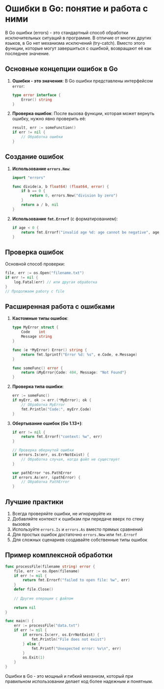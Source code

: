 # Ошибки в Go: понятие и работа с ними

В Go ошибки (errors) - это стандартный способ обработки исключительных ситуаций в программе. В отличие от многих других языков, в Go нет механизма исключений (try-catch). Вместо этого функции, которые могут завершиться с ошибкой, возвращают её как последнее значение.

## Основные концепции ошибок в Go

1. **Ошибки - это значения**: В Go ошибки представлены интерфейсом `error`:
   ```go
   type error interface {
       Error() string
   }
   ```

2. **Проверка ошибок**: После вызова функции, которая может вернуть ошибку, нужно явно проверить её:
   ```go
   result, err := someFunction()
   if err != nil {
       // Обработка ошибки
   }
   ```

## Создание ошибок

1. **Использование `errors.New`**:
   ```go
   import "errors"
   
   func divide(a, b float64) (float64, error) {
       if b == 0 {
           return 0, errors.New("division by zero")
       }
       return a / b, nil
   }
   ```

2. **Использование `fmt.Errorf`** (с форматированием):
   ```go
   if age < 0 {
       return fmt.Errorf("invalid age %d: age cannot be negative", age)
   }
   ```

## Проверка ошибок

Основной способ проверки:
```go
file, err := os.Open("filename.txt")
if err != nil {
    log.Fatal(err) // или другая обработка
}
// Продолжаем работу с file
```

## Расширенная работа с ошибками

1. **Кастомные типы ошибок**:
   ```go
   type MyError struct {
       Code    int
       Message string
   }
   
   func (e *MyError) Error() string {
       return fmt.Sprintf("Error %d: %s", e.Code, e.Message)
   }
   
   func someFunc() error {
       return &MyError{Code: 404, Message: "Not Found"}
   }
   ```

2. **Проверка типа ошибки**:
   ```go
   err := someFunc()
   if myErr, ok := err.(*MyError); ok {
       // Обработка MyError
       fmt.Println("Code:", myErr.Code)
   }
   ```

3. **Обертывание ошибок (Go 1.13+)**:
   ```go
   if err != nil {
       return fmt.Errorf("context: %w", err)
   }
   
   // Проверка обернутой ошибки
   if errors.Is(err, os.ErrNotExist) {
       // Обработка случая, когда файл не существует
   }
   
   var pathError *os.PathError
   if errors.As(err, &pathError) {
       // Обработка PathError
   }
   ```

## Лучшие практики

1. Всегда проверяйте ошибки, не игнорируйте их
2. Добавляйте контекст к ошибкам при передаче вверх по стеку вызовов
3. Используйте `errors.Is` и `errors.As` вместо прямых сравнений
4. Для простых ошибок достаточно `errors.New` или `fmt.Errorf`
5. Для сложных сценариев создавайте собственные типы ошибок

## Пример комплексной обработки

```go
func processFile(filename string) error {
    file, err := os.Open(filename)
    if err != nil {
        return fmt.Errorf("failed to open file: %w", err)
    }
    defer file.Close()
    
    // Другие операции с файлом
    
    return nil
}

func main() {
    err := processFile("data.txt")
    if err != nil {
        if errors.Is(err, os.ErrNotExist) {
            fmt.Println("File does not exist")
        } else {
            fmt.Printf("Unexpected error: %v\n", err)
        }
        os.Exit(1)
    }
}
```

Ошибки в Go - это мощный и гибкий механизм, который при правильном использовании делает код более надежным и понятным.